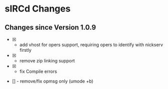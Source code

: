 # sIRCd Changes

## Changes since Version 1.0.9

- [X] - add vhost for opers support, requiring opers to identify with nickserv firstly
- [X] - remove zip linking support
- [X] - fix Compile errors
- [] - remove/fix opmsg only (umode +b)

